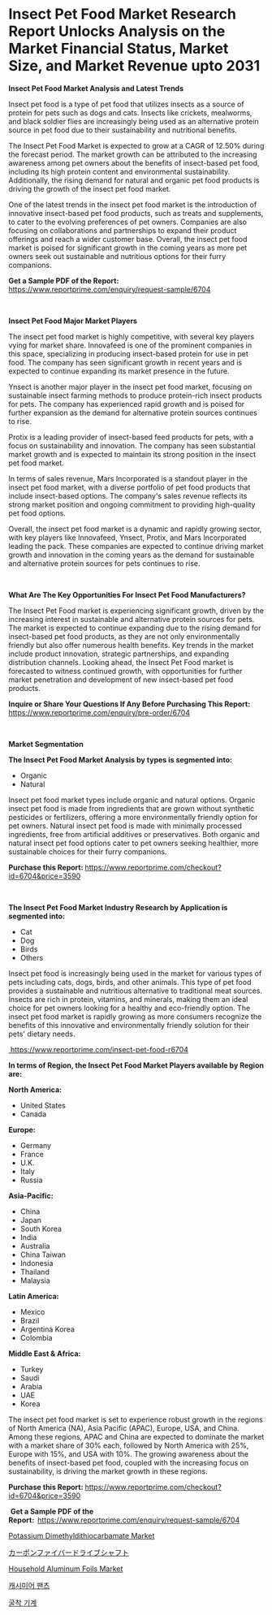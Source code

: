 <p><h1>Insect Pet Food Market Research Report Unlocks Analysis on the Market Financial Status, Market Size, and Market Revenue upto 2031</h1></p><p><strong>Insect Pet Food Market Analysis and Latest Trends</strong></p>
<p><p>Insect pet food is a type of pet food that utilizes insects as a source of protein for pets such as dogs and cats. Insects like crickets, mealworms, and black soldier flies are increasingly being used as an alternative protein source in pet food due to their sustainability and nutritional benefits.</p><p>The Insect Pet Food Market is expected to grow at a CAGR of 12.50% during the forecast period. The market growth can be attributed to the increasing awareness among pet owners about the benefits of insect-based pet food, including its high protein content and environmental sustainability. Additionally, the rising demand for natural and organic pet food products is driving the growth of the insect pet food market.</p><p>One of the latest trends in the insect pet food market is the introduction of innovative insect-based pet food products, such as treats and supplements, to cater to the evolving preferences of pet owners. Companies are also focusing on collaborations and partnerships to expand their product offerings and reach a wider customer base. Overall, the insect pet food market is poised for significant growth in the coming years as more pet owners seek out sustainable and nutritious options for their furry companions.</p></p>
<p><strong>Get a Sample PDF of the Report:&nbsp;</strong> <a href="https://www.reportprime.com/enquiry/request-sample/6704">https://www.reportprime.com/enquiry/request-sample/6704</a></p>
<p>&nbsp;</p>
<p><strong>Insect Pet Food Major Market Players</strong></p>
<p><p>The insect pet food market is highly competitive, with several key players vying for market share. Innovafeed is one of the prominent companies in this space, specializing in producing insect-based protein for use in pet food. The company has seen significant growth in recent years and is expected to continue expanding its market presence in the future.</p><p>Ynsect is another major player in the insect pet food market, focusing on sustainable insect farming methods to produce protein-rich insect products for pets. The company has experienced rapid growth and is poised for further expansion as the demand for alternative protein sources continues to rise.</p><p>Protix is a leading provider of insect-based feed products for pets, with a focus on sustainability and innovation. The company has seen substantial market growth and is expected to maintain its strong position in the insect pet food market.</p><p>In terms of sales revenue, Mars Incorporated is a standout player in the insect pet food market, with a diverse portfolio of pet food products that include insect-based options. The company's sales revenue reflects its strong market position and ongoing commitment to providing high-quality pet food options.</p><p>Overall, the insect pet food market is a dynamic and rapidly growing sector, with key players like Innovafeed, Ynsect, Protix, and Mars Incorporated leading the pack. These companies are expected to continue driving market growth and innovation in the coming years as the demand for sustainable and alternative protein sources for pets continues to rise.</p></p>
<p>&nbsp;</p>
<p><strong>What Are The Key Opportunities For Insect Pet Food Manufacturers?</strong></p>
<p><p>The Insect Pet Food market is experiencing significant growth, driven by the increasing interest in sustainable and alternative protein sources for pets. The market is expected to continue expanding due to the rising demand for insect-based pet food products, as they are not only environmentally friendly but also offer numerous health benefits. Key trends in the market include product innovation, strategic partnerships, and expanding distribution channels. Looking ahead, the Insect Pet Food market is forecasted to witness continued growth, with opportunities for further market penetration and development of new insect-based pet food products.</p></p>
<p><strong>Inquire or Share Your Questions If Any Before Purchasing This Report:</strong> <a href="https://www.reportprime.com/enquiry/pre-order/6704">https://www.reportprime.com/enquiry/pre-order/6704</a></p>
<p>&nbsp;</p>
<p><strong>Market Segmentation</strong></p>
<p><strong>The Insect Pet Food Market Analysis by types is segmented into:</strong></p>
<p><ul><li>Organic</li><li>Natural</li></ul></p>
<p><p>Insect pet food market types include organic and natural options. Organic insect pet food is made from ingredients that are grown without synthetic pesticides or fertilizers, offering a more environmentally friendly option for pet owners. Natural insect pet food is made with minimally processed ingredients, free from artificial additives or preservatives. Both organic and natural insect pet food options cater to pet owners seeking healthier, more sustainable choices for their furry companions.</p></p>
<p><strong>Purchase this Report:&nbsp;</strong><a href="https://www.reportprime.com/checkout?id=6704&price=3590">https://www.reportprime.com/checkout?id=6704&price=3590</a></p>
<p>&nbsp;</p>
<p><strong>The Insect Pet Food Market Industry Research by Application is segmented into:</strong></p>
<p><ul><li>Cat</li><li>Dog</li><li>Birds</li><li>Others</li></ul></p>
<p><p>Insect pet food is increasingly being used in the market for various types of pets including cats, dogs, birds, and other animals. This type of pet food provides a sustainable and nutritious alternative to traditional meat sources. Insects are rich in protein, vitamins, and minerals, making them an ideal choice for pet owners looking for a healthy and eco-friendly option. The insect pet food market is rapidly growing as more consumers recognize the benefits of this innovative and environmentally friendly solution for their pets' dietary needs.</p></p>
<p><a href="https://www.reportprime.com/insect-pet-food-r6704">&nbsp;https://www.reportprime.com/insect-pet-food-r6704</a></p>
<p><strong>In terms of Region, the Insect Pet Food Market Players available by Region are:</strong></p>
<p>
    <p> <strong> North America: </strong>
        <ul>
            <li>United States</li>
            <li>Canada</li>
        </ul>
        </p> 
    <p> <strong> Europe: </strong>
        <ul>
            <li>Germany</li>
            <li>France</li>
            <li>U.K.</li>
            <li>Italy</li>
            <li>Russia</li>
        </ul>
        </p> 
    <p> <strong> Asia-Pacific: </strong>
        <ul>
            <li>China</li>
            <li>Japan</li>
            <li>South Korea</li>
            <li>India</li>
            <li>Australia</li>
            <li>China Taiwan</li>
            <li>Indonesia</li>
            <li>Thailand</li>
            <li>Malaysia</li>
        </ul>
        </p> 
    <p> <strong> Latin America: </strong>
        <ul>
            <li>Mexico</li>
            <li>Brazil</li>
            <li>Argentina Korea</li>
            <li>Colombia</li>
        </ul>
        </p> 
    <p> <strong> Middle East & Africa: </strong>
        <ul>
            <li>Turkey</li>
            <li>Saudi</li>
            <li>Arabia</li>
            <li>UAE</li>
            <li>Korea</li>
        </ul>
    </p>
    </p>
<p><p>The insect pet food market is set to experience robust growth in the regions of North America (NA), Asia Pacific (APAC), Europe, USA, and China. Among these regions, APAC and China are expected to dominate the market with a market share of 30% each, followed by North America with 25%, Europe with 15%, and USA with 10%. The growing awareness about the benefits of insect-based pet food, coupled with the increasing focus on sustainability, is driving the market growth in these regions.</p></p>
<p><strong>Purchase this Report: </strong><a href="https://www.reportprime.com/checkout?id=6704&price=3590">https://www.reportprime.com/checkout?id=6704&price=3590</a></p>
<p>&nbsp;<strong>Get a Sample PDF of the Report:&nbsp;&nbsp;</strong><a href="https://www.reportprime.com/enquiry/request-sample/6704">https://www.reportprime.com/enquiry/request-sample/6704</a></p>
<p><strong></strong></p>
<p><p><a href="https://medium.com/@sean.peake0978/potassium-dimethyldithiocarbamate-market-size-is-growing-at-cagr-of-8-3-55fa369d878c">Potassium Dimethyldithiocarbamate Market</a></p><p><a href="https://medium.com/@jackrichards5445/2024%E5%B9%B4%E3%81%8B%E3%82%892031%E5%B9%B4%E3%81%BE%E3%81%A7%E3%81%AE%E3%82%AB%E3%83%BC%E3%83%9C%E3%83%B3%E3%83%95%E3%82%A1%E3%82%A4%E3%83%90%E3%83%BC%E3%83%89%E3%83%A9%E3%82%A4%E3%83%96%E3%82%B7%E3%83%A3%E3%83%95%E3%83%88%E5%B8%82%E5%A0%B4%E3%81%AE%E5%B1%95%E6%9C%9B%E3%81%A8%E4%BA%88%E6%B8%AC-a927f28636f5">カーボンファイバードライブシャフト</a></p><p><a href="https://medium.com/@joanne.harris67856/household-aluminum-foils-market-overview-global-market-trends-and-future-prospects-from-2024-to-be368cb0bd69">Household Aluminum Foils Market</a></p><p><a href="https://medium.com/@monaboyer1926/%EC%BA%90%EC%8B%9C%EB%AF%B8%EC%96%B4-%EB%B0%94%EC%A7%80-%EC%8B%9C%EC%9E%A5-%EA%B8%80%EB%A1%9C%EB%B2%8C-%EB%B0%8F-%EC%A7%80%EC%97%AD-%EB%B6%84%EC%84%9D-%EC%A7%80%EC%97%AD-%EB%B0%8F-%EA%B5%AD%EA%B0%80-%EC%88%98%EC%A4%80-%EB%B6%84%EC%84%9D-%EB%B0%8F-%EA%B2%BD%EC%9F%81-%ED%92%8D%EA%B2%BD%EC%97%90-%EC%B4%88%EC%A0%90%EC%9D%84-%EB%A7%9E%EC%B6%98%EA%B2%83-7ad24d28df09">캐시미어 팬츠</a></p><p><a href="https://medium.com/@jerrodhilll/%EB%8B%A4%EC%9D%8C-%EB%AC%B8%EC%9E%A5%EC%9D%84-%ED%95%9C%EA%B5%AD%EC%96%B4%EB%A1%9C-%EB%B2%88%EC%97%AD%ED%95%98%EC%8B%AD%EC%8B%9C%EC%98%A4-acb4ac3dd503">굴착 기계</a></p></p>